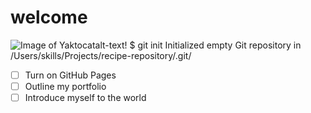 # welcome 
![Image of Yaktocat](https://octodex.github.com/images/yaktocat.png)alt-text!
$ git init
Initialized empty Git repository in /Users/skills/Projects/recipe-repository/.git/
- [ ] Turn on GitHub Pages
- [ ] Outline my portfolio
- [ ] Introduce myself to the world
